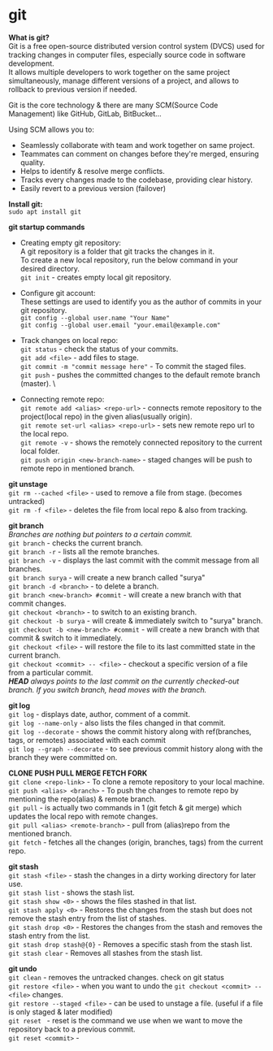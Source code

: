 # git
**What is git?** \
Git is a free open-source distributed version control system (DVCS) used for tracking changes in computer files, especially source code in software development. \
It allows multiple developers to work together on the same project simultaneously, manage different versions of a project, and allows to rollback to previous version if needed.

Git is the core technology & there are many SCM(Source Code Management) like GitHub, GitLab, BitBucket...

Using SCM allows you to:
* Seamlessly collaborate with team and work together on same project.
* Teammates can comment on changes before they're merged, ensuring quality.
* Helps to identify & resolve merge conflicts.
* Tracks every changes made to the codebase, providing clear history.
* Easily revert to a previous version (failover)


**Install git:** \
`sudo apt install git`


**git startup commands**
* Creating empty git repository: \
A git repository is a folder that git tracks the changes in it. \
To create a new local repository, run the below command in your desired directory. \
`git init` - creates empty local git repository.

* Configure git account: \
These settings are used to identify you as the author of commits in your git repository. \
`git config --global user.name "Your Name"` \
`git config --global user.email "your.email@example.com"`

* Track changes on local repo: \
`git status` - check the status of your commits. \
`git add <file>` - add files to stage. \
`git commit -m "commit message here"` - To commit the staged files. \
`git push` - pushes the committed changes to the default remote branch (master). \

* Connecting remote repo: \
`git remote add <alias> <repo-url>` - connects remote repository to the project(local repo) in the given alias(usually origin). \
`git remote set-url <alias> <repo-url>` - sets new remote repo url to the local repo. \
`git remote -v` - shows the remotely connected repository to the current local folder. \
`git push origin <new-branch-name>` - staged changes will be push to remote repo in mentioned branch.


**git unstage** \
`git rm --cached <file>` - used to remove a file from stage. (becomes untracked) \
`git rm -f <file>` - deletes the file from local repo & also from tracking.

**git branch** \
_Branches are nothing but pointers to a certain commit._ \
`git branch` - checks the current branch. \
`git branch -r` - lists all the remote branches. \
`git branch -v` - displays the last commit with the commit message from all branches. \
`git branch surya` - will create a new branch called "surya" \
`git branch -d <branch>` - to delete a branch. \
`git branch <new-branch> #commit` - will create a new branch with that commit changes. \
`git checkout <branch>` - to switch to an existing branch. \
`git checkout -b surya` - will create & immediately switch to "surya" branch. \
`git checkout -b <new-branch> #commit` - will create a new branch with that commit & switch to it immediately. \
`git checkout <file>` - will restore the file to its last committed state in the current branch. \
`git checkout <commit> -- <file>` - checkout a specific version of a file from a particular commit. \
_**HEAD** always points to the last commit on the currently checked-out branch. If you switch branch, head moves with the branch._

**git log** \
`git log` - displays date, author, comment of a commit. \
`git log --name-only` - also lists the files changed in that commit. \
`git log --decorate` - shows the commit history along with ref(branches, tags, or remotes) associated with each commit \
`git log --graph --decorate` - to see previous commit history along with the branch they were committed on.

**CLONE PUSH PULL MERGE FETCH FORK** \
`git clone <repo-link>` - To clone a remote repository to your local machine. \
`git push <alias> <branch>` - To push the changes to remote repo by mentioning the repo(alias) & remote branch. \
`git pull` - is actually two commands in 1 (git fetch & git merge) which updates the local repo with remote changes. \
`git pull <alias> <remote-branch>` - pull from (alias)repo from the mentioned branch. \
`git fetch` - fetches all the changes (origin, branches, tags) from the current repo.

**git stash** \
`git stash <file>` - stash the changes in a dirty working directory for later use. \
`git stash list` - shows the stash list. \
`git stash show <0>` - shows the files stashed in that list. \
`git stash apply <0>` - Restores the changes from the stash but does not remove the stash entry from the list of stashes. \
`git stash drop <0>` - Restores the changes from the stash and removes the stash entry from the list. \
`git stash drop stash@{0}` - Removes a specific stash from the stash list. \
`git stash clear` - Removes all stashes from the stash list.

**git undo** \
`git clean` - removes the untracked changes. check on git status \
`git restore <file>` - when you want to undo the `git checkout <commit> -- <file>` changes. \
`git restore --staged <file>` - can be used to unstage a file. (useful if a file is only staged & later modified) \
`git reset ` - reset is the command we use when we want to move the repository back to a previous commit. \
`git reset <commit>` - 